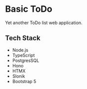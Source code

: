 # Basic ToDo

Yet another ToDo list web application.

## Tech Stack

* Node.js
* TypeScript
* PostgresSQL
* Hono
* HTMX
* Slonik
* Bootstrap 5
